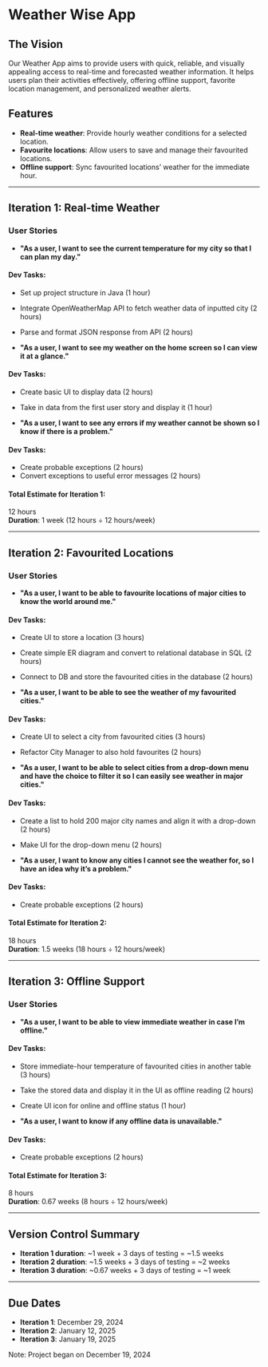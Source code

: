 # Weather Wise App

## The Vision
Our Weather App aims to provide users with quick, reliable, and visually appealing access to real-time and forecasted weather information. It helps users plan their activities effectively, offering offline support, favorite location management, and personalized weather alerts.

## Features
- **Real-time weather**: Provide hourly weather conditions for a selected location.
- **Favourite locations**: Allow users to save and manage their favourited locations.
- **Offline support**: Sync favourited locations’ weather for the immediate hour.

---

## Iteration 1: Real-time Weather
### User Stories
- **"As a user, I want to see the current temperature for my city so that I can plan my day."**

#### Dev Tasks:
- Set up project structure in Java (1 hour)
- Integrate OpenWeatherMap API to fetch weather data of inputted city (2 hours)
- Parse and format JSON response from API (2 hours)

- **"As a user, I want to see my weather on the home screen so I can view it at a glance."**

#### Dev Tasks:
- Create basic UI to display data (2 hours)
- Take in data from the first user story and display it (1 hour)

- **"As a user, I want to see any errors if my weather cannot be shown so I know if there is a problem."**

#### Dev Tasks:
- Create probable exceptions (2 hours)
- Convert exceptions to useful error messages (2 hours)

#### Total Estimate for Iteration 1:
12 hours  
**Duration**: 1 week (12 hours ÷ 12 hours/week)

---

## Iteration 2: Favourited Locations
### User Stories
- **"As a user, I want to be able to favourite locations of major cities to know the world around me."**

#### Dev Tasks:
- Create UI to store a location (3 hours)
- Create simple ER diagram and convert to relational database in SQL (2 hours)
- Connect to DB and store the favourited cities in the database (2 hours)

- **"As a user, I want to be able to see the weather of my favourited cities."**

#### Dev Tasks:
- Create UI to select a city from favourited cities (3 hours)
- Refactor City Manager to also hold favourites (2 hours)

- **"As a user, I want to be able to select cities from a drop-down menu and have the choice to filter it so I can easily see weather in major cities."**

#### Dev Tasks:
- Create a list to hold 200 major city names and align it with a drop-down (2 hours)
- Make UI for the drop-down menu (2 hours)

- **"As a user, I want to know any cities I cannot see the weather for, so I have an idea why it’s a problem."**

#### Dev Tasks:
- Create probable exceptions (2 hours)

#### Total Estimate for Iteration 2:
18 hours  
**Duration**: 1.5 weeks (18 hours ÷ 12 hours/week)

---

## Iteration 3: Offline Support
### User Stories
- **"As a user, I want to be able to view immediate weather in case I’m offline."**

#### Dev Tasks:
- Store immediate-hour temperature of favourited cities in another table (3 hours)
- Take the stored data and display it in the UI as offline reading (2 hours)
- Create UI icon for online and offline status (1 hour)

- **"As a user, I want to know if any offline data is unavailable."**

#### Dev Tasks:
- Create probable exceptions (2 hours)

#### Total Estimate for Iteration 3:
8 hours  
**Duration**: 0.67 weeks (8 hours ÷ 12 hours/week)

---

## Version Control Summary
- **Iteration 1 duration**: ~1 week + 3 days of testing = ~1.5 weeks
- **Iteration 2 duration**: ~1.5 weeks + 3 days of testing = ~2 weeks
- **Iteration 3 duration**: ~0.67 weeks + 3 days of testing = ~1 week

---

## Due Dates
- **Iteration 1**: December 29, 2024
- **Iteration 2**: January 12, 2025
- **Iteration 3**: January 19, 2025

Note: Project began on December 19, 2024